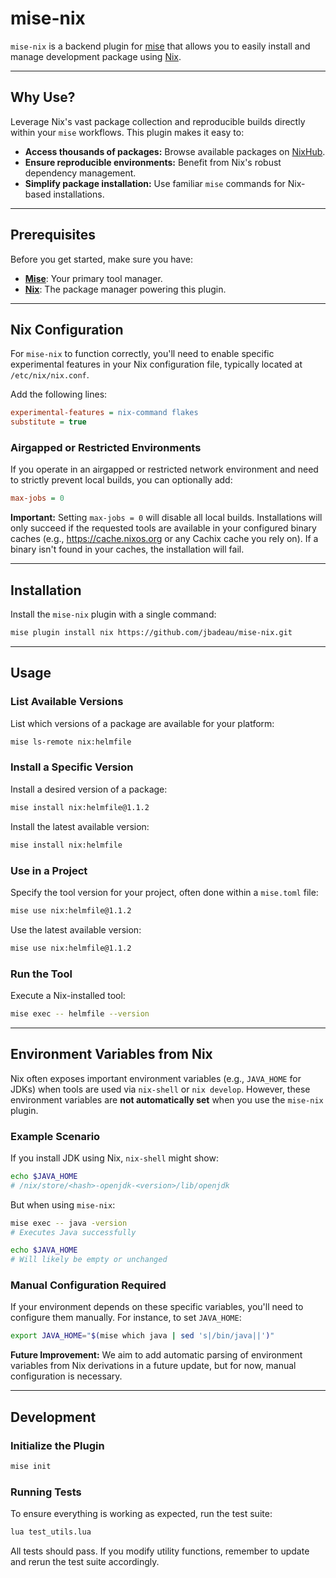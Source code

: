 # mise-nix

`mise-nix` is a backend plugin for [mise](https://github.com/jdx/mise) that allows you to easily install and manage 
development package using [Nix](https://nixos.org/).

---

## Why Use?

Leverage Nix's vast package collection and reproducible builds directly within your `mise` workflows. This plugin makes 
it easy to:

* **Access thousands of packages:** Browse available packages on [NixHub](https://www.nixhub.io/).
* **Ensure reproducible environments:** Benefit from Nix's robust dependency management.
* **Simplify package installation:** Use familiar `mise` commands for Nix-based installations.

---

## Prerequisites

Before you get started, make sure you have:

* **[Mise](https://github.com/jdx/mise)**: Your primary tool manager.
* **[Nix](https://nixos.org/)**: The package manager powering this plugin.

---

## Nix Configuration

For `mise-nix` to function correctly, you'll need to enable specific experimental features in your Nix configuration 
file, typically located at `/etc/nix/nix.conf`.

Add the following lines:

```ini
experimental-features = nix-command flakes
substitute = true
```

### Airgapped or Restricted Environments
If you operate in an airgapped or restricted network environment and need to strictly prevent local builds, you can 
optionally add:

```ini
max-jobs = 0
```

**Important:** Setting `max-jobs = 0` will disable all local builds.
Installations will only succeed if the requested tools are available in your configured binary caches 
(e.g., https://cache.nixos.org or any Cachix cache you rely on). If a binary isn't found in your caches, the 
installation will fail.

---

## Installation

Install the `mise-nix` plugin with a single command:

```sh
mise plugin install nix https://github.com/jbadeau/mise-nix.git
```

---

## Usage

### List Available Versions
List which versions of a package are available for your platform:

```sh
mise ls-remote nix:helmfile
```

### Install a Specific Version
Install a desired version of a package:

```sh
mise install nix:helmfile@1.1.2
```

Install the latest available version:

```sh
mise install nix:helmfile
```

### Use in a Project
Specify the tool version for your project, often done within a `mise.toml` file:

```sh
mise use nix:helmfile@1.1.2
```

Use the latest available version:

```sh
mise use nix:helmfile@1.1.2
```

### Run the Tool
Execute a Nix-installed tool:

```sh
mise exec -- helmfile --version
```

---

## Environment Variables from Nix

Nix often exposes important environment variables (e.g., `JAVA_HOME` for JDKs) when tools are used via `nix-shell` or 
`nix develop`. However, these environment variables are **not automatically set** when you use the `mise-nix` plugin.

### Example Scenario

If you install JDK using Nix, `nix-shell` might show:

```sh
echo $JAVA_HOME
# /nix/store/<hash>-openjdk-<version>/lib/openjdk
```

But when using `mise-nix`:

```sh
mise exec -- java -version
# Executes Java successfully

echo $JAVA_HOME
# Will likely be empty or unchanged
```

### Manual Configuration Required

If your environment depends on these specific variables, you'll need to configure them manually. For 
instance, to set `JAVA_HOME`:

```sh
export JAVA_HOME="$(mise which java | sed 's|/bin/java||')"
```

**Future Improvement:** We aim to add automatic parsing of environment variables from Nix derivations in a future 
update, but for now, manual configuration is necessary.

---

## Development

### Initialize the Plugin

```sh
mise init
```

### Running Tests

To ensure everything is working as expected, run the test suite:

```sh
lua test_utils.lua
```

All tests should pass. If you modify utility functions, remember to update and rerun the test suite accordingly.

